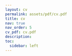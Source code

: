 ```yaml
---
layout: cv
permalink: assets/pdf/cv.pdf
title: cv
nav: true
nav_order: 5
cv_pdf: cv.pdf
description: 
toc:
  sidebar: left
---
```

